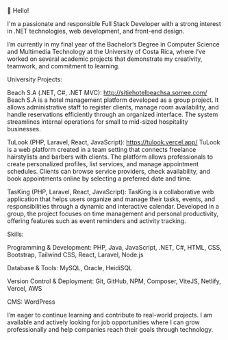 👋 Hello!

I'm a passionate and responsible Full Stack Developer with a strong interest in .NET technologies, web development, and front-end design.

I’m currently in my final year of the Bachelor’s Degree in Computer Science and Multimedia Technology at the University of Costa Rica, where I’ve worked on several academic projects that demonstrate my creativity, teamwork, and commitment to learning.


University Projects:

Beach S.A (.NET, C#, .NET MVC): http://sitiehotelbeachsa.somee.com/
Beach S.A is a hotel management platform developed as a group project. It allows administrative staff to register clients, manage room availability, and handle reservations efficiently through an organized interface. The system streamlines internal operations for small to mid-sized hospitality businesses.

TuLook (PHP, Laravel, React, JavaScript): https://tulook.vercel.app/
TuLook is a web platform created in a team setting that connects freelance hairstylists and barbers with clients. The platform allows professionals to create personalized profiles, list services, and manage appointment schedules. Clients can browse service providers, check availability, and book appointments online by selecting a preferred date and time.

TasKing (PHP, Laravel, React, JavaScript):
TasKing is a collaborative web application that helps users organize and manage their tasks, events, and responsibilities through a dynamic and interactive calendar. Developed in a group, the project focuses on time management and personal productivity, offering features such as event reminders and activity tracking.

Skills:

Programming & Development: PHP, Java, JavaScript, .NET, C#, HTML, CSS, Bootstrap, Tailwind CSS, React, Laravel, Node.js

Database & Tools: MySQL, Oracle, HeidiSQL

Version Control & Deployment: Git, GitHub, NPM, Composer, ViteJS, Netlify, Vercel, AWS

CMS: WordPress

I’m eager to continue learning and contribute to real-world projects. I am available and actively looking for job opportunities where I can grow professionally and help companies reach their goals through technology.
